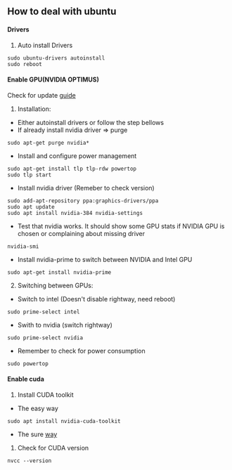 ## How to deal with ubuntu

#### Drivers
1. Auto install Drivers

  ```
  sudo ubuntu-drivers autoinstall  
  sudo reboot
  ```

#### Enable GPU(NVIDIA OPTIMUS)
Check for update [guide](https://askubuntu.com/questions/1046263/dell-xps-15-9570-2018-disable-nvidia-gpu)
1. Installation:
  * Either autoinstall drivers or follow the step bellows
  * If already install nvidia driver => purge
  ```
  sudo apt-get purge nvidia*
  ```
  * Install and configure power management
  ```
  sudo apt-get install tlp tlp-rdw powertop
  sudo tlp start
  ```
  * Install nvidia driver (Remeber to check version)
  ```
  sudo add-apt-repository ppa:graphics-drivers/ppa
  sudo apt update
  sudo apt install nvidia-384 nvidia-settings
  ```
  * Test that nvidia works. It should show some GPU stats if NVIDIA GPU is chosen or complaining about missing driver
  ```
  nvidia-smi
  ```
  * Install nvidia-prime to switch between NVIDIA and Intel GPU
  ```
  sudo apt-get install nvidia-prime
  ```
2. Switching between GPUs:
  * Switch to intel (Doesn't disable rightway, need reboot)
  ```
  sudo prime-select intel
  ```
  * Swith to nvidia (switch rightway)
  ```
  sudo prime-select nvidia
  ```
  * Remember to check for power consumption
  ```
  sudo powertop
  ```

#### Enable cuda
1. Install CUDA toolkit
  * The easy way
  ```
  sudo apt install nvidia-cuda-toolkit
  ```
  * The sure [way](https://docs.nvidia.com/cuda/cuda-installation-guide-linux/index.html)
1. Check for CUDA version
  ```
  nvcc --version
  ```
